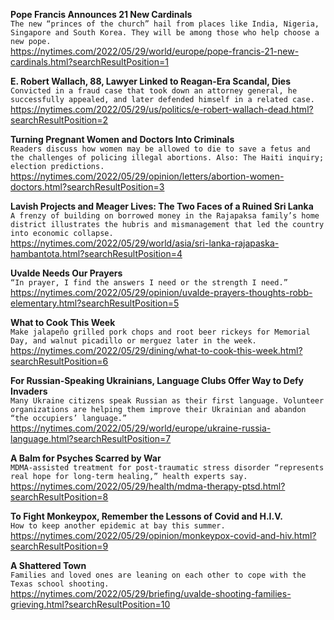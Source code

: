 **Pope Francis Announces 21 New Cardinals**\
`The new “princes of the church” hail from places like India, Nigeria, Singapore and South Korea. They will be among those who help choose a new pope.`\
https://nytimes.com/2022/05/29/world/europe/pope-francis-21-new-cardinals.html?searchResultPosition=1

**E. Robert Wallach, 88, Lawyer Linked to Reagan-Era Scandal, Dies**\
`Convicted in a fraud case that took down an attorney general, he successfully appealed, and later defended himself in a related case.`\
https://nytimes.com/2022/05/29/us/politics/e-robert-wallach-dead.html?searchResultPosition=2

**Turning Pregnant Women and Doctors Into Criminals**\
`Readers discuss how women may be allowed to die to save a fetus and the challenges of policing illegal abortions. Also: The Haiti inquiry; election predictions.`\
https://nytimes.com/2022/05/29/opinion/letters/abortion-women-doctors.html?searchResultPosition=3

**Lavish Projects and Meager Lives: The Two Faces of a Ruined Sri Lanka**\
`A frenzy of building on borrowed money in the Rajapaksa family’s home district illustrates the hubris and mismanagement that led the country into economic collapse.`\
https://nytimes.com/2022/05/29/world/asia/sri-lanka-rajapaska-hambantota.html?searchResultPosition=4

**Uvalde Needs Our Prayers**\
`“In prayer, I find the answers I need or the strength I need.”`\
https://nytimes.com/2022/05/29/opinion/uvalde-prayers-thoughts-robb-elementary.html?searchResultPosition=5

**What to Cook This Week**\
`Make jalapeño grilled pork chops and root beer rickeys for Memorial Day, and walnut picadillo or merguez later in the week.`\
https://nytimes.com/2022/05/29/dining/what-to-cook-this-week.html?searchResultPosition=6

**For Russian-Speaking Ukrainians, Language Clubs Offer Way to Defy Invaders**\
`Many Ukraine citizens speak Russian as their first language. Volunteer organizations are helping them improve their Ukrainian and abandon “the occupiers’ language.”`\
https://nytimes.com/2022/05/29/world/europe/ukraine-russia-language.html?searchResultPosition=7

**A Balm for Psyches Scarred by War**\
`MDMA-assisted treatment for post-traumatic stress disorder “represents real hope for long-term healing,” health experts say.`\
https://nytimes.com/2022/05/29/health/mdma-therapy-ptsd.html?searchResultPosition=8

**To Fight Monkeypox, Remember the Lessons of Covid and H.I.V.**\
`How to keep another epidemic at bay this summer.`\
https://nytimes.com/2022/05/29/opinion/monkeypox-covid-and-hiv.html?searchResultPosition=9

**A Shattered Town**\
`Families and loved ones are leaning on each other to cope with the Texas school shooting.`\
https://nytimes.com/2022/05/29/briefing/uvalde-shooting-families-grieving.html?searchResultPosition=10

